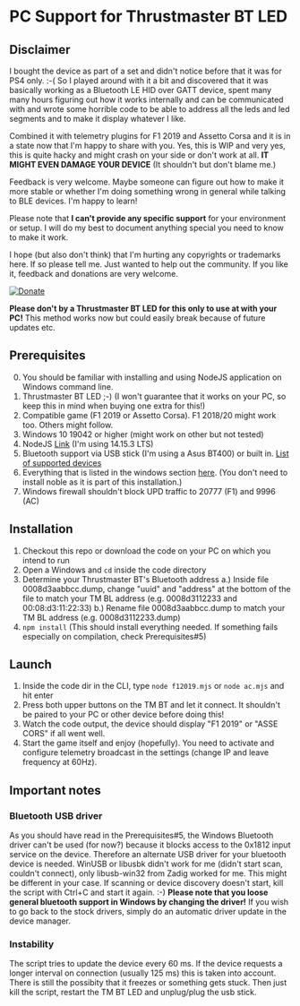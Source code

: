 
# PC Support for Thrustmaster BT LED

  

## Disclaimer
 
I bought the device as part of a set and didn't notice before that it was for PS4 only. :-( So I played around with it a bit and discovered that it was basically working as a Bluetooth LE HID over GATT device, spent many many hours figuring out how it works internally and can be communicated with and wrote some horrible code to be able to address all the leds and led segments and to make it display whatever I like.
 
Combined it with telemetry plugins for F1 2019 and Assetto Corsa and it is in a state now that I'm happy to share with you. Yes, this is WIP and very yes, this is quite hacky and might crash on your side or don't work at all. **IT MIGHT EVEN DAMAGE YOUR DEVICE** (It shouldn't but don't blame me.)

Feedback is very welcome. Maybe someone can figure out how to make it more stable or whether I'm doing something wrong in general while talking to BLE devices. I'm happy to learn!

Please note that **I can't provide any specific support** for your environment or setup. I will do my best to document anything special you need to know to make it work.

I hope (but  also don't think) that I'm hurting any copyrights or trademarks here. If so please tell me. Just wanted to help out the community. If you like it, feedback and donations are very welcome. 

[![Donate](https://img.shields.io/badge/Donate-PayPal-green.svg)](https://www.paypal.com/paypalme/mplutka/5)

**Please don't by a Thrustmaster BT LED for this only to use at with your PC!** This method works now but could easily break because of future updates etc. 

## Prerequisites
  0. You should be familiar with installing and using NodeJS application on Windows command line. 
  1. Thrustmaster BT LED ;-) (I won't guarantee that it works on your PC, so keep this in mind when buying one extra for this!)
  2. Compatible game (F1 2019 or Assetto Corsa). F1 2018/20 might work too. Others might follow.
  3. Windows 10 19042 or higher (might work on other but not tested)
  4. NodeJS [Link](https://nodejs.org/de/download/) (I'm using 14.15.3 LTS)
  5. Bluetooth support via USB stick (I'm using a Asus BT400) or built in. [List of supported devices](https://github.com/abandonware/node-bluetooth-hci-socket#windows)
  6. Everything that is listed in the windows section [here](https://github.com/mplutka/noble#windows). (You don't need to install noble as it is part of this installation.)
  7. Windows firewall shouldn't block UPD traffic to 20777 (F1) and 9996 (AC)

## Installation

1. Checkout this repo or download the code on your PC on which you intend to run 
2. Open a Windows and `cd` inside the code directory
3. Determine your Thrustmaster BT's Bluetooth address
   a.) Inside file 0008d3aabbcc.dump, change "uuid" and "address" at the bottom of the file to match your TM BL address (e.g. 0008d3112233 and 00:08:d3:11:22:33)
   b.) Rename file 0008d3aabbcc.dump to match your TM BL address (e.g. 0008d3112233.dump)
4. `npm install` (This should install everything needed. If something fails especially on compilation, check Prerequisites#5)

## Launch
1. Inside the code dir in the CLI, type `node f12019.mjs` or `node ac.mjs` and hit enter
2. Press both upper buttons on the TM BT and let it connect. It shouldn't be paired to your PC or other device before doing this!
3. Watch the code output, the device should display "F1 2019" or "ASSE CORS" if all went well. 
4. Start the game itself and enjoy (hopefully). You need to activate and configure telemetry broadcast in the settings (change IP and leave frequency at 60Hz).

## Important notes

### Bluetooth USB driver
As you should have read in the Prerequisites#5, the Windows Bluetooth driver can't be used (for now?) because it blocks access to the 0x1812 input service on the device. Therefore an alternate USB driver for your bluetooth device is needed. WinUSB or libusbk didn't work for me (didn't start scan, couldn't connect), only libusb-win32 from Zadig worked for me. This might be different in your case. If scanning or device discovery doesn't start, kill the script with Ctrl+C and start it again. :-)
**Please note that you loose general bluetooth support in Windows by changing the driver!**
If you wish to go back to the stock drivers, simply do an automatic driver update in the device manager.
 
 ### Instability
 The script tries to update the device every 60 ms. If the device requests a longer interval on connection (usually 125 ms) this is taken into account. There is still the possibity that it freezes or something gets stuck. Then just kill the script, restart the TM BT LED and unplug/plug the usb stick.
 
  
